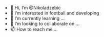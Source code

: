 - 👋 Hi, I’m @Nikoladzebic
- 👀 I’m interested in football and developing
- 🌱 I’m currently learning ...
- 💞️ I’m looking to collaborate on ...
- 📫 How to reach me ...

<!---
Nikoladzebic/Nikoladzebic is a ✨ special ✨ repository because its `README.md` (this file) appears on your GitHub profile.
You can click the Preview link to take a look at your changes.
--->
